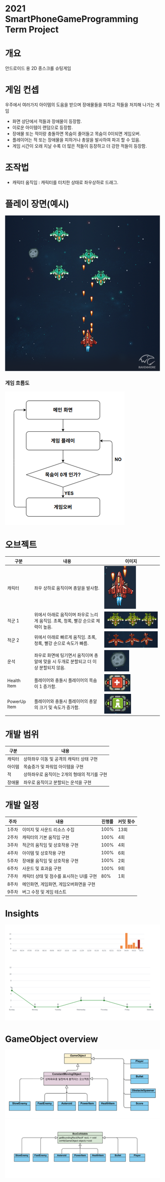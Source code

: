 # 2021 SmartPhoneGameProgramming Term Project

# 개요
안드로이드 용 2D 종스크롤 슈팅게임

# 게임 컨셉
우주에서 여러가지 아이템의 도움을 받으며 장애물들을 피하고
적들을 처치해 나가는 게임
* 화면 상단에서 적들과 장애물이 등장함.
* 이로운 아이템이 랜덤으로 등장함.
* 장애물 또는 적이랑 충돌하면 목숨이 줄어들고 목숨이 0이되면 게임오버.
* 플레이어는 적 또는 장애물을 피하거나 총알을 발사하여 파괴 할 수 있음.
* 게임 시간이 오래 지날 수록 더 많은 적들이 등장하고 더 강한 적들이 등장함.

# 조작법
* 캐릭터 움직임 : 캐릭터를 터치한 상태로 좌우상하로 드래그.

# 플레이 장면(예시)
![예시화면](image/예시화면.png)

### 게임 흐름도
![게임흐름도](image/게임흐름도.png)
# 오브젝트

|구분|내용|이미지|
|-------|---|------|
|캐릭터|좌우 상하로 움직이며 총알을 발사함.|![플레이어](image/플레이어.png)
|적군 1|위에서 아래로 움직이며 좌우로 느리게 움직임. 초록, 청록, 빨강 순으로 체력이 높음.|![적군1](image/적군1.png)
|적군 2| 위에서 아래로 빠르게 움직임. 초록, 청록, 빨강 순으로 속도가 빠름.|![적군2](image/적군2.png)
|운석|좌우로 화면에 팅기면서 움직이며 총알에 맞을 시 두개로 분할되고 더 이상 분할되지 않음. |![운석](image/운석.png)
|Health Item |플레이어와 충돌시 플레이어의 목숨이 1 증가함.|![목숨강화](image/목숨증가.png)
|PowerUp Item |플레이어와 충돌시 플레이어의 총알의 크기 및 속도가 증가함.|![총알강화](image/총알강화.png)


# 개발 범위
 |구분|내용|
|------|---|
|캐릭터|상하좌우 이동 및 공격의 캐릭터 상태 구현
|아이템|목숨증가 및 파워업 아이템을 구현
|적| 상하좌우로 움직이는 2개의 형태의 적기를 구현
|장애물|좌우로 움직이고 분할되는 운석을 구현

# 개발 일정

|주차|내용|진행률| 커밋 횟수 |
|------|---|----| ----|
|1주차|이미지 및 사운드 리소스 수집 | 100%| 13회|
|2주차|캐릭터의 기본 움직임 구현| 100%|4회|
|3주차|적군의 움직임 및 상호작용 구현| 100%|4회|
|4주차|아이템 및 상호작용 구현| 100%|6회|
|5주차|장애물 움직임 및 상호작용 구현| 100%|2회|
|6주차|사운드 및 효과음 구현| 100%|9회|
|7주차|캐릭터 상태 및 점수를 표시하는 UI를 구현| 80%|1회|
|8주차|메인화면, 게임화면, 게임오버화면을 구현
|9주차|버그 수정 및 게임 테스트|


# Insights
![insights](image/insight.png)

# GameObject overview
![gameobjects](image/gameObjects.png)
![gameobjects2](image/gameObjects2.png)